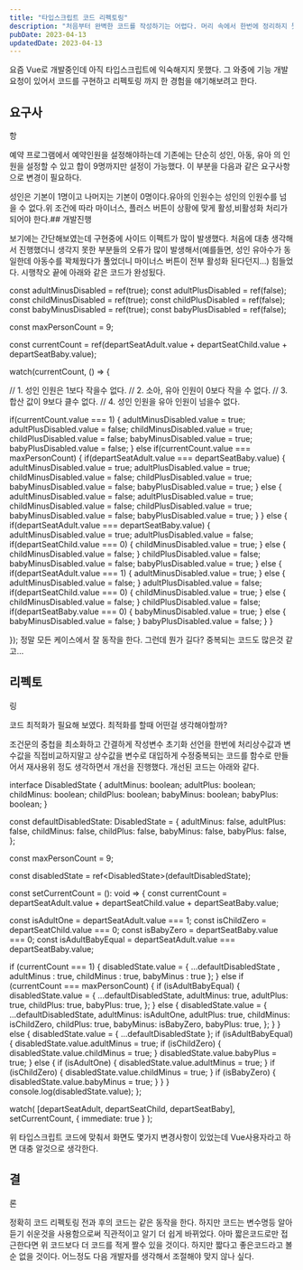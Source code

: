 ```yaml
---
title: "타입스크립트 코드 리펙토링"
description: "처음부터 완벽한 코드를 작성하기는 어렵다. 머리 속에서 한번에 정리하지 못하면 가능한 코드를 잘동작하게 작성한 후에 최적화를 해보자."
pubDate: 2023-04-13
updatedDate: 2023-04-13
---
```


요즘 Vue로 개발중인데 아직 타입스크립트에 익숙해지지 못했다. 그 와중에 기능 개발 요청이 있어서 코드를 구현하고 리펙토링 까지 한 경험을 얘기해보려고 한다.

## 요구사

항

예약 프로그램에서 예약인원을 설정해야하는데 기존에는 단순히 성인, 아동, 유아 의 인원을 설정할 수 있고 합이 9명까지만 설정이 가능했다. 이 부분을 다음과 같은 요구사항으로 변경이 필요하다.

성인은 기본이 1명이고 나머지는 기본이 0명이다.유아의 인원수는 성인의 인원수를 넘을 수 없다.위 조건에 따라 마이너스, 플러스 버튼이 상황에 맞게 활성,비활성화 처리가 되어야 한다.## 개발진행

보기에는 간단해보였는데 구현중에 사이드 이펙트가 많이 발생했다. 처음에 대충 생각해서 진행했더니 생각지 못한 부분들의 오류가 많이 발생해서(예를들면, 성인 유아수가 동일한데 아동수를 꽉체웠다가 풀었더니 마이너스 버튼이 전부 활성화 된다던지…) 힘들었다. 시행착오 끝에 아래와 같은 코드가 완성됬다.

const adultMinusDisabled = ref(true);
const adultPlusDisabled = ref(false);
const childMinusDisabled = ref(true);
const childPlusDisabled = ref(false);
const babyMinusDisabled = ref(true);
const babyPlusDisabled = ref(false);

const maxPersonCount = 9;

const currentCount = ref(departSeatAdult.value + departSeatChild.value + departSeatBaby.value);

watch(currentCount, () =&gt; {

  // 1. 성인 인원은 1보다 작을수 없다.
  // 2. 소아, 유아 인원이 0보다 작을 수 없다.
  // 3. 합산 값이 9보다 클수 없다.
  // 4. 성인 인원을 유아 인원이 넘을수 없다. 

  if(currentCount.value === 1) {
    adultMinusDisabled.value = true;
    adultPlusDisabled.value = false;
    childMinusDisabled.value = true;
    childPlusDisabled.value = false;
    babyMinusDisabled.value = true;
    babyPlusDisabled.value = false;
  } else if(currentCount.value === maxPersonCount) {
    if(departSeatAdult.value === departSeatBaby.value) {
      adultMinusDisabled.value = true;
      adultPlusDisabled.value = true;
      childMinusDisabled.value = false;
      childPlusDisabled.value = true;
      babyMinusDisabled.value = false;
      babyPlusDisabled.value = true;
    } else {
      adultMinusDisabled.value = false;
      adultPlusDisabled.value = true;
      childMinusDisabled.value = false;
      childPlusDisabled.value = true;
      babyMinusDisabled.value = false;
      babyPlusDisabled.value = true;
    }
  } else {
    if(departSeatAdult.value === departSeatBaby.value) {
      adultMinusDisabled.value = true;
      adultPlusDisabled.value = false;
      if(departSeatChild.value === 0) {
        childMinusDisabled.value = true;
      } else {
        childMinusDisabled.value = false;
      }
      childPlusDisabled.value = false;
      babyMinusDisabled.value = false;
      babyPlusDisabled.value = true;
    } else {
      if(departSeatAdult.value === 1) {
        adultMinusDisabled.value = true;
      } else {
        adultMinusDisabled.value = false;
      }
      adultPlusDisabled.value = false;
      if(departSeatChild.value === 0) {
        childMinusDisabled.value = true;
      } else {
        childMinusDisabled.value = false;
      }
      childPlusDisabled.value = false;
      if(departSeatBaby.value === 0) {
        babyMinusDisabled.value = true;
      } else {
        babyMinusDisabled.value = false;
      }
      babyPlusDisabled.value = false;
    }
  }

});
정말 모든 케이스에서 잘 동작을 한다. 그런데 뭔가 길다? 중복되는 코드도 많은것 같고…

## 리펙토

링

코드 최적화가 필요해 보였다. 최적화를 할때 어떤걸 생각해야할까?

조건문의 중첩을 최소화하고 간결하게 작성변수 초기화 선언을 한번에 처리상수값과 변수값을 직접비교하지말고 상수값을 변수로 대입하게 수정중복되는 코드를 함수로 만들어서 재사용위 정도 생각하면서 개선을 진행했다. 개선된 코드는 아래와 같다.

interface DisabledState {
  adultMinus: boolean;
  adultPlus: boolean;
  childMinus: boolean;
  childPlus: boolean;
  babyMinus: boolean;
  babyPlus: boolean;
}

const defaultDisabledState: DisabledState = {
  adultMinus: false,
  adultPlus: false,
  childMinus: false,
  childPlus: false,
  babyMinus: false,
  babyPlus: false,
};

const maxPersonCount = 9;

const disabledState = ref&lt;DisabledState&gt;(defaultDisabledState);

const setCurrentCount = (): void =&gt; {
  const currentCount = departSeatAdult.value + departSeatChild.value + departSeatBaby.value;

  const isAdultOne = departSeatAdult.value === 1;
  const isChildZero = departSeatChild.value === 0;
  const isBabyZero = departSeatBaby.value === 0;
  const isAdultBabyEqual = departSeatAdult.value === departSeatBaby.value;

  if (currentCount === 1) {
    disabledState.value = { 
      ...defaultDisabledState , 
      adultMinus : true,
      childMinus : true,
      babyMinus : true
    };
  } else if (currentCount === maxPersonCount) {
    if (isAdultBabyEqual) {
      disabledState.value = {
        ...defaultDisabledState,
        adultMinus: true,
        adultPlus: true,
        childPlus: true,
        babyPlus: true,
      };
    } else {
      disabledState.value = {
        ...defaultDisabledState,
        adultMinus: isAdultOne,
        adultPlus: true,
        childMinus: isChildZero,
        childPlus: true,
        babyMinus: isBabyZero,
        babyPlus: true,
      };
    }
  } else {
    disabledState.value = {
      ...defaultDisabledState
    };
    if (isAdultBabyEqual) {
      disabledState.value.adultMinus = true;
      if (isChildZero) {
        disabledState.value.childMinus = true;
      }
      disabledState.value.babyPlus = true;
    } else {
      if (isAdultOne) {
        disabledState.value.adultMinus = true;
      }
      if (isChildZero) {
        disabledState.value.childMinus = true;
      }
      if (isBabyZero) {
        disabledState.value.babyMinus = true;
      }
    }
  }
  console.log(disabledState.value);
};

watch(
  [departSeatAdult, departSeatChild, departSeatBaby],
  setCurrentCount,
  { immediate: true }
);

위 타입스크립트 코드에 맞춰서 화면도 몇가지 변경사항이 있었는데 Vue사용자라고 하면 대충 알것으로 생각한다.

## 결

론

정확히 코드 리펙토링 전과 후의 코드는 같은 동작을 한다. 하지만 코드는 변수명등 알아듣기 쉬운것을 사용함으로써 직관적이고 알기 더 쉽게 바뀌었다. 아마 짧은코드로만 접근한다면 위 코드보다 더 코드를 적게 짤수 있을 것이다. 하지만 짧다고 좋은코드라고 볼순 없을 것이다. 어느정도 다음 개발자를 생각해서 조절해야 맞지 않나 싶다.